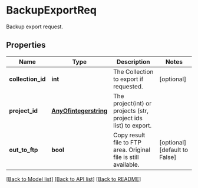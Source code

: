 # BackupExportReq

Backup export request.
## Properties
Name | Type | Description | Notes
------------ | ------------- | ------------- | -------------
**collection_id** | **int** | The Collection to export if requested. | [optional] 
**project_id** | [**AnyOfintegerstring**](AnyOfintegerstring.md) | The project(int) or projects (str, project ids list) to export. | 
**out_to_ftp** | **bool** | Copy result file to FTP area. Original file is still available. | [optional] [default to False]

[[Back to Model list]](../README.md#documentation-for-models) [[Back to API list]](../README.md#documentation-for-api-endpoints) [[Back to README]](../README.md)



